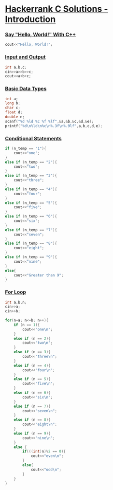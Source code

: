 # [Hackerrank C Solutions - Introduction](https://www.hackerrank.com/domains/cpp?badge_type=cpp&filters%5Bsubdomains%5D%5B%5D=cpp-introduction "C - Introduction")

### [Say "Hello, World!" With C++](https://www.hackerrank.com/challenges/cpp-hello-world/problem?isFullScreen=true "Say 'Hello, World!' With C++")

```cpp
cout<<"Hello, World!";
```
### [Input and Output](https://www.hackerrank.com/challenges/cpp-input-and-output/problem?isFullScreen=true "Input and Output")

```cpp
int a,b,c;
cin>>a>>b>>c;
cout<<a+b+c;
```
### [Basic Data Types](https://www.hackerrank.com/challenges/c-tutorial-basic-data-types/problem?isFullScreen=true "Basic Data Types")

```cpp
int a;
long b;
char c;
float d;
double e;
scanf("%d %ld %c %f %lf",&a,&b,&c,&d,&e);
printf("%d\n%ld\n%c\n%.3f\n%.9lf",a,b,c,d,e);
```

### [Conditional Statements](https://www.hackerrank.com/challenges/c-tutorial-conditional-if-else/problem?isFullScreen=true "Conditional Statements")

```cpp
if (n_temp == "1"){
    cout<<"one";
}
else if (n_temp == "2"){
    cout<<"two";
}
else if (n_temp == "3"){
    cout<<"three";
}
else if (n_temp == "4"){
    cout<<"four";
}
else if (n_temp == "5"){
    cout<<"five";
}
else if (n_temp == "6"){
    cout<<"six";
}
else if (n_temp == "7"){
    cout<<"seven";
}
else if (n_temp == "8"){
    cout<<"eight";
}
else if (n_temp == "9"){
    cout<<"nine";
}
else{
    cout<<"Greater than 9";
}
```

### [For Loop](https://www.hackerrank.com/challenges/c-tutorial-for-loop/problem?isFullScreen=true&h_r=next-challenge&h_v=zen "For Loop")

```cpp
int a,b,n;
cin>>a;
cin>>b;
   
for(n=a; n<=b; n++){ 
    if (n == 1){
        cout<<"one\n";
    }
    else if (n == 2){
        cout<<"two\n";
    }
    else if (n == 3){
        cout<<"three\n";
    }
    else if (n == 4){
        cout<<"four\n";
    }
    else if (n == 5){
        cout<<"five\n";
    }
    else if (n == 6){
        cout<<"six\n";
    }
    else if (n == 7){
        cout<<"seven\n";
    }
    else if (n == 8){
        cout<<"eight\n";
    }
    else if (n == 9){
        cout<<"nine\n";
    }
    else {
        if(((int)n)%2 == 0){
            cout<<"even\n";
        }
        else{
            cout<<"odd\n";
        }
    }    
}
```